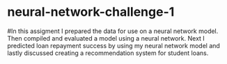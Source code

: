 # neural-network-challenge-1
#In this assigment I prepared the data for use on a neural network model. Then compiled and evaluated a model using a neural network. Next I predicted loan repayment success by using my neural network model and lastly discussed creating a recommendation system for student loans.
